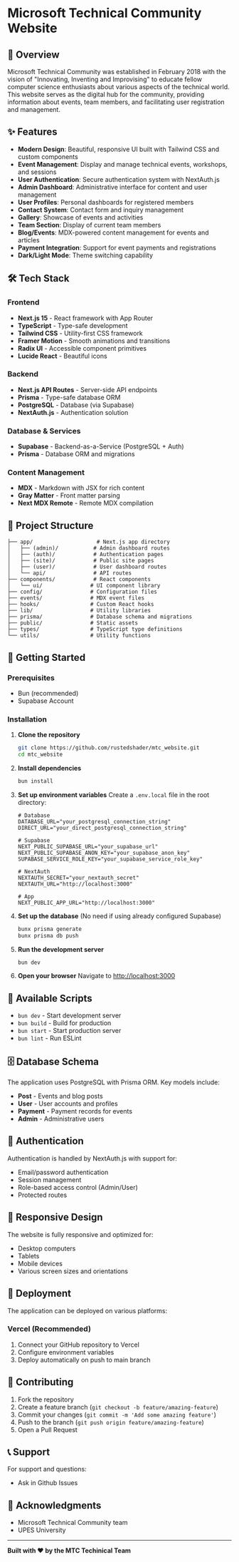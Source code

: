 # Microsoft Technical Community Website

## 🌟 Overview

Microsoft Technical Community was established in February 2018 with the vision of "Innovating, Inventing and Improvising" to educate fellow computer science enthusiasts about various aspects of the technical world. This website serves as the digital hub for the community, providing information about events, team members, and facilitating user registration and management.

## ✨ Features

- **Modern Design**: Beautiful, responsive UI built with Tailwind CSS and custom components
- **Event Management**: Display and manage technical events, workshops, and sessions
- **User Authentication**: Secure authentication system with NextAuth.js
- **Admin Dashboard**: Administrative interface for content and user management
- **User Profiles**: Personal dashboards for registered members
- **Contact System**: Contact form and inquiry management
- **Gallery**: Showcase of events and activities
- **Team Section**: Display of current team members
- **Blog/Events**: MDX-powered content management for events and articles
- **Payment Integration**: Support for event payments and registrations
- **Dark/Light Mode**: Theme switching capability

## 🛠️ Tech Stack

### Frontend
- **Next.js 15** - React framework with App Router
- **TypeScript** - Type-safe development
- **Tailwind CSS** - Utility-first CSS framework
- **Framer Motion** - Smooth animations and transitions
- **Radix UI** - Accessible component primitives
- **Lucide React** - Beautiful icons

### Backend
- **Next.js API Routes** - Server-side API endpoints
- **Prisma** - Type-safe database ORM
- **PostgreSQL** - Database (via Supabase)
- **NextAuth.js** - Authentication solution

### Database & Services
- **Supabase** - Backend-as-a-Service (PostgreSQL + Auth)
- **Prisma** - Database ORM and migrations

### Content Management
- **MDX** - Markdown with JSX for rich content
- **Gray Matter** - Front matter parsing
- **Next MDX Remote** - Remote MDX compilation

## 📁 Project Structure

```
├── app/                    # Next.js app directory
│   ├── (admin)/           # Admin dashboard routes
│   ├── (auth)/            # Authentication pages
│   ├── (site)/            # Public site pages
│   ├── (user)/            # User dashboard routes
│   └── api/               # API routes
├── components/            # React components
│   └── ui/               # UI component library
├── config/               # Configuration files
├── events/               # MDX event files
├── hooks/                # Custom React hooks
├── lib/                  # Utility libraries
├── prisma/               # Database schema and migrations
├── public/               # Static assets
├── types/                # TypeScript type definitions
└── utils/                # Utility functions
```

## 🚀 Getting Started

### Prerequisites

- Bun (recommended)
- Supabase Account

### Installation

1. **Clone the repository**
   ```bash
   git clone https://github.com/rustedshader/mtc_website.git
   cd mtc_website
   ```

2. **Install dependencies**
   ```bash
   bun install
   ```

3. **Set up environment variables**
   Create a `.env.local` file in the root directory:
   ```env
   # Database
   DATABASE_URL="your_postgresql_connection_string"
   DIRECT_URL="your_direct_postgresql_connection_string"
   
   # Supabase
   NEXT_PUBLIC_SUPABASE_URL="your_supabase_url"
   NEXT_PUBLIC_SUPABASE_ANON_KEY="your_supabase_anon_key"
   SUPABASE_SERVICE_ROLE_KEY="your_supabase_service_role_key"
   
   # NextAuth
   NEXTAUTH_SECRET="your_nextauth_secret"
   NEXTAUTH_URL="http://localhost:3000"
   
   # App
   NEXT_PUBLIC_APP_URL="http://localhost:3000"
   ```

4. **Set up the database** (No need if using already configured Supabase)
   ```bash
   bunx prisma generate
   bunx prisma db push
   ```

5. **Run the development server**
   ```bash
   bun dev
   ```

6. **Open your browser**
   Navigate to [http://localhost:3000](http://localhost:3000)

## 📝 Available Scripts

- `bun dev` - Start development server
- `bun build` - Build for production
- `bun start` - Start production server
- `bun lint` - Run ESLint

## 🗄️ Database Schema

The application uses PostgreSQL with Prisma ORM. Key models include:

- **Post** - Events and blog posts
- **User** - User accounts and profiles
- **Payment** - Payment records for events
- **Admin** - Administrative users

## 🔐 Authentication

Authentication is handled by NextAuth.js with support for:
- Email/password authentication
- Session management
- Role-based access control (Admin/User)
- Protected routes

## 📱 Responsive Design

The website is fully responsive and optimized for:
- Desktop computers
- Tablets
- Mobile devices
- Various screen sizes and orientations

## 🚀 Deployment

The application can be deployed on various platforms:

### Vercel (Recommended)
1. Connect your GitHub repository to Vercel
2. Configure environment variables
3. Deploy automatically on push to main branch

## 🤝 Contributing

1. Fork the repository
2. Create a feature branch (`git checkout -b feature/amazing-feature`)
3. Commit your changes (`git commit -m 'Add some amazing feature'`)
4. Push to the branch (`git push origin feature/amazing-feature`)
5. Open a Pull Request

## 📞 Support

For support and questions:
- Ask in Github Issues

## 🙏 Acknowledgments

- Microsoft Technical Community team
- UPES University

---

**Built with ❤️ by the MTC Techinical Team**